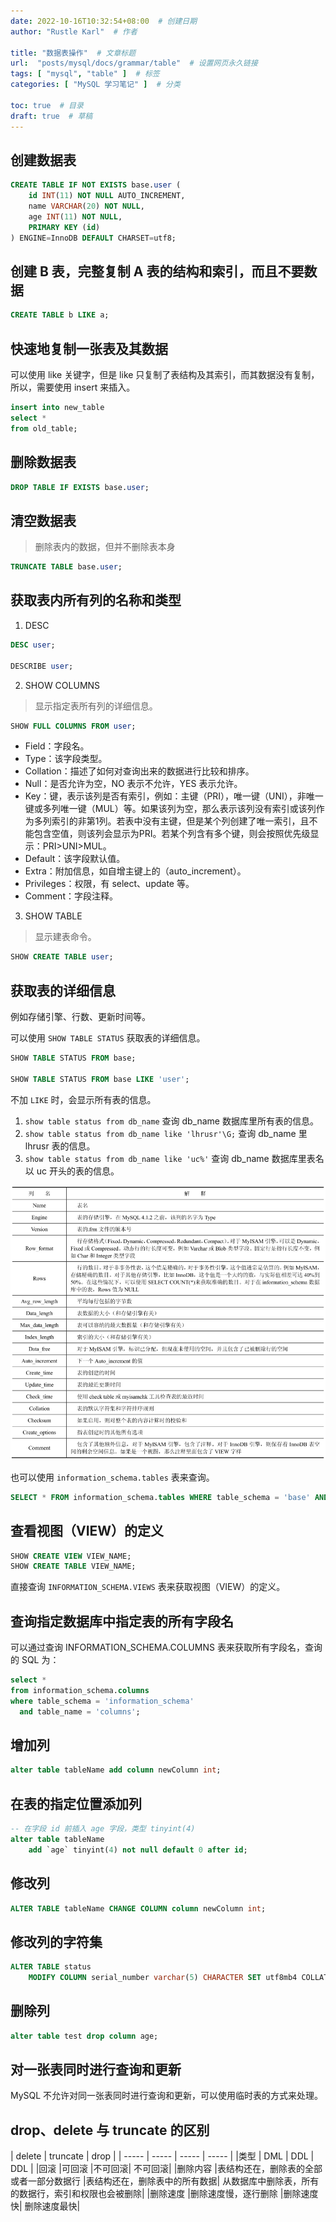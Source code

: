 ```yaml
---
date: 2022-10-16T10:32:54+08:00  # 创建日期
author: "Rustle Karl"  # 作者

title: "数据表操作"  # 文章标题
url:  "posts/mysql/docs/grammar/table"  # 设置网页永久链接
tags: [ "mysql", "table" ]  # 标签
categories: [ "MySQL 学习笔记" ]  # 分类

toc: true  # 目录
draft: true  # 草稿
---
```


## 创建数据表

```sql
CREATE TABLE IF NOT EXISTS base.user (
    id INT(11) NOT NULL AUTO_INCREMENT,
    name VARCHAR(20) NOT NULL,
    age INT(11) NOT NULL,
    PRIMARY KEY (id)
) ENGINE=InnoDB DEFAULT CHARSET=utf8;
```

## 创建 B 表，完整复制 A 表的结构和索引，而且不要数据

```sql
CREATE TABLE b LIKE a;
```

## 快速地复制一张表及其数据

可以使用 like 关键字，但是 like 只复制了表结构及其索引，而其数据没有复制，所以，需要使用 insert 来插入。

```sql
insert into new_table
select *
from old_table;
```

## 删除数据表

```sql
DROP TABLE IF EXISTS base.user;
```

## 清空数据表

> 删除表内的数据，但并不删除表本身

```sql
TRUNCATE TABLE base.user;
```

## 获取表内所有列的名称和类型

1. DESC

```sql
DESC user;

DESCRIBE user;
```

2. SHOW COLUMNS

> 显示指定表所有列的详细信息。

```sql
SHOW FULL COLUMNS FROM user;
```

- Field：字段名。
- Type：该字段类型。
- Collation：描述了如何对查询出来的数据进行比较和排序。
- Null：是否允许为空，NO 表示不允许，YES 表示允许。
- Key：键，表示该列是否有索引，例如：主键（PRI），唯一键（UNI），非唯一键或多列唯一键（MUL）等。如果该列为空，那么表示该列没有索引或该列作为多列索引的非第1列。若表中没有主键，但是某个列创建了唯一索引，且不能包含空值，则该列会显示为PRI。若某个列含有多个键，则会按照优先级显示：PRI>UNI>MUL。
- Default：该字段默认值。
- Extra：附加信息，如自增主键上的（auto_increment）。
- Privileges：权限，有 select、update 等。
- Comment：字段注释。

3. SHOW TABLE

> 显示建表命令。

```sql
SHOW CREATE TABLE user;
```

## 获取表的详细信息

例如存储引擎、行数、更新时间等。

可以使用 `SHOW TABLE STATUS` 获取表的详细信息。

```sql
SHOW TABLE STATUS FROM base;

SHOW TABLE STATUS FROM base LIKE 'user';
```

不加 `LIKE` 时，会显示所有表的信息。

1. `show table status from db_name` 查询 db_name 数据库里所有表的信息。
2. `show table status from db_name like 'lhrusr'\G;` 查询 db_name 里 lhrusr 表的信息。
3. `show table status from db_name like 'uc%'` 查询 db_name 数据库里表名以 uc 开头的表的信息。

![](../../assets/images/docs/grammar/table/table_status.png)

也可以使用 `information_schema.tables` 表来查询。

```sql
SELECT * FROM information_schema.tables WHERE table_schema = 'base' AND table_name = 'user';
```

## 查看视图（VIEW）的定义

```sql
SHOW CREATE VIEW VIEW_NAME;
SHOW CREATE TABLE VIEW_NAME;
```

直接查询 `INFORMATION_SCHEMA.VIEWS` 表来获取视图（VIEW）的定义。

## 查询指定数据库中指定表的所有字段名

可以通过查询 INFORMATION_SCHEMA.COLUMNS 表来获取所有字段名，查询的 SQL 为：

```sql
select *
from information_schema.columns
where table_schema = 'information_schema'
  and table_name = 'columns';
```

## 增加列

```sql
alter table tableName add column newColumn int;
```

## 在表的指定位置添加列

```sql
-- 在字段 id 前插入 age 字段，类型 tinyint(4)
alter table tableName
    add `age` tinyint(4) not null default 0 after id;
```

## 修改列

```sql
ALTER TABLE tableName CHANGE COLUMN column newColumn int;
```

## 修改列的字符集

```sql
ALTER TABLE status
    MODIFY COLUMN serial_number varchar(5) CHARACTER SET utf8mb4 COLLATE utf8mb4_general_ci;
```

## 删除列

```sql
alter table test drop column age;
```

## 对一张表同时进行查询和更新

MySQL 不允许对同一张表同时进行查询和更新，可以使用临时表的方式来处理。

## drop、delete 与 truncate 的区别

| delete | truncate | drop |
| ----- | ----- | ----- | ----- |
|类型 | DML | DDL | DDL |
|回滚 |可回滚 |不可回滚| 不可回滚|
|删除内容 |表结构还在，删除表的全部或者一部分数据行 |表结构还在，删除表中的所有数据| 从数据库中删除表，所有的数据行，索引和权限也会被删除|
|删除速度 |删除速度慢，逐行删除 |删除速度快| 删除速度最快|

```sql

```
